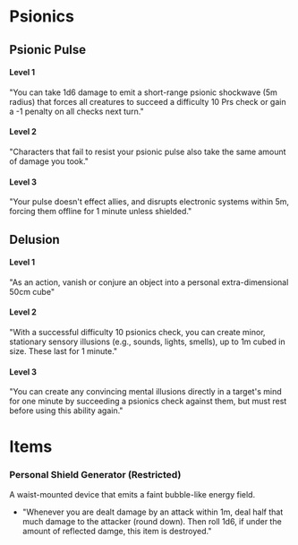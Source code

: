 
# Psionics
## Psionic Pulse
#### Level 1
"You can take 1d6 damage to emit a short-range psionic shockwave (5m radius) that forces all creatures to succeed a difficulty 10 Prs check or gain a -1 penalty on all checks next turn."
#### Level 2
"Characters that fail to resist your psionic pulse also take the same amount of damage you took."
#### Level 3
"Your pulse doesn't effect allies, and disrupts electronic systems within 5m, forcing them offline for 1 minute unless shielded."
## Delusion
#### Level 1
"As an action, vanish or conjure an object into a personal extra-dimensional 50cm cube"
#### Level 2
"With a successful difficulty 10 psionics check, you can create minor, stationary sensory illusions (e.g., sounds, lights, smells), up to 1m cubed in size. These last for 1 minute."
#### Level 3
"You can create any convincing mental illusions directly in a target's mind for one minute by succeeding a psionics check against them, but must rest before using this ability again."
# Items
### Personal Shield Generator (Restricted)
A waist-mounted device that emits a faint bubble-like energy field.
- "Whenever you are dealt damage by an attack within 1m, deal half that much damage to the attacker (round down). Then roll 1d6, if under the amount of reflected damge, this item is destroyed."